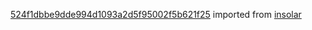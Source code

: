 [524f1dbbe9dde994d1093a2d5f95002f5b621f25](https://github.com/insolar/insolar/commit/524f1dbbe9dde994d1093a2d5f95002f5b621f25) imported from [insolar](https://github.com/insolar/insolar)
